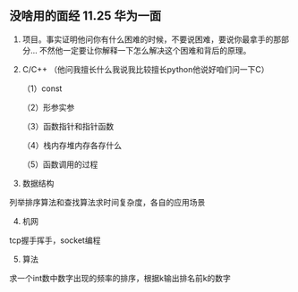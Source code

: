 ## 没啥用的面经 11.25 华为一面

1. 项目。事实证明他问你有什么困难的时候，不要说困难，要说你最拿手的那部分... 不然他一定要让你解释一下怎么解决这个困难和背后的原理。

2. C/C++ （他问我擅长什么我说我比较擅长python他说好咱们问一下C）

   （1）const

   （2）形参实参

   （3）函数指针和指针函数

   （4）栈内存堆内存各存什么

   （5）函数调用的过程

   

3. 数据结构

列举排序算法和查找算法求时间复杂度，各自的应用场景

4. 机网

tcp握手挥手，socket编程

5. 算法

求一个int数中数字出现的频率的排序，根据k输出排名前k的数字


